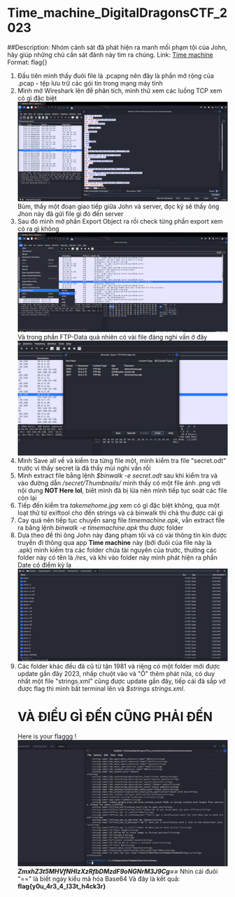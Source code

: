 # Time_machine_DigitalDragonsCTF_2023
##Description: Nhóm cảnh sát đã phát hiện ra manh mối phạm tội của John, hãy giúp những chú cần sát đảnh này tìm ra chúng.
Link: [Time machine](https://drive.google.com/file/d/1rSRcWnyefr6dVf29kP0fctoV27Kw5Vit/view?usp=sharing)
Format: flag{}

1. Đầu tiên mình thấy đuôi file là .pcapng nên đây là phần mở rộng của .pcap - tệp lưu trữ các gói tin trong mạng máy tính
2. Mình mở Wireshark lên để phân tích, mình thử xem các luồng TCP xem có gì đặc biệt ![](https://github.com/BuiDuyet/Time_machine_DigitalDragonsCTF_2023/blob/main/1.png?raw=true)
Bùm, thấy một đoạn giao tiếp giữa John và server, đọc kỹ sẽ thấy ông Jhon này đã gửi file gì đó đến server
3. Sau đó mình mở phần Export Object ra rồi check từng phần export xem có ra gì không ![](https://github.com/BuiDuyet/Time_machine_DigitalDragonsCTF_2023/blob/main/2.png?raw=true)
Và trong phần FTP-Data quả nhiên có vài file đáng nghi vấn ở đây ![](https://github.com/BuiDuyet/Time_machine_DigitalDragonsCTF_2023/blob/main/3.png?raw=true)
4. Mình Save all về và kiểm tra từng file một, mình kiểm tra file "secret.odt" trước vì thấy secret là đã thấy mùi nghi vấn rồi
5. Mình extract file bằng lệnh *$binwalk -e secret.odt* sau khi kiểm tra và vào đường dẫn */secret/Thumbnails/* mình thấy có một file ảnh .png với nội dung **NOT Here lol**, biêt mình đã bị lừa nên mình tiếp tục soát các file còn lại
6. Tiếp đến kiểm tra *takemehome.jpg* xem có gì đặc biệt không, qua một loạt thử từ exiftool cho đến strings và cả binwalk thì chả thu được cái gì
7. Cay quá nên tiếp tục chuyển sang file *timemachine.apk*, vẫn extract file ra bằng lệnh *binwalk -e timemachine.apk* thu được folder
8. Dựa theo đề thì ông John này đang phạm tội và có vài thông tin kín được truyền đi thông qua app **Time machine** này (bởi đuôi của file này là .apk) mình kiểm tra các folder chứa tài nguyên của trước, thường các folder này có tên là */res*, và khi vào folder này mình phát hiện ra phần Date có điểm kỳ lạ ![](https://github.com/BuiDuyet/Time_machine_DigitalDragonsCTF_2023/blob/main/4.png?raw=true)
9. Các folder khác đều đã cũ từ tận 1981 và riêng có một folder mới được update gần đây 2023, nhấp chuột vào và "Ồ" thêm phát nữa, có duy nhất một file "strings.xml" cũng được update gần đây, tiếp cái đà sắp vớ được flag thì mình bất terminal lên và *$strings strings.xml*.
   # VÀ ĐIỀU GÌ ĐẾN CŨNG PHẢI ĐẾN
   Here is your flaggg !
![](https://github.com/BuiDuyet/Time_machine_DigitalDragonsCTF_2023/blob/main/5.png?raw=true)
***ZmxhZ3t5MHVfNHIzXzRfbDMzdF9oNGNrM3J9Cg==***
   Nhìn cái đuôi "==" là biết ngay kiểu mã hóa Base64
   Và đây là kết quả: **flag{y0u_4r3_4_l33t_h4ck3r}**


